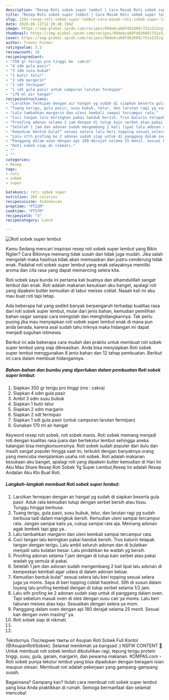 ```yaml
---
description: "Resep Roti sobek super lembut | Cara Masak Roti sobek super lembut Yang Mudah Dan Praktis"
title: "Resep Roti sobek super lembut | Cara Masak Roti sobek super lembut Yang Mudah Dan Praktis"
slug: 1292-resep-roti-sobek-super-lembut-cara-masak-roti-sobek-super-lembut-yang-mudah-dan-praktis
date: 2020-06-11T12:20:48.194Z
image: https://img-global.cpcdn.com/recipes/99debca60fd82609/751x532cq70/roti-sobek-super-lembut-foto-resep-utama.jpg
thumbnail: https://img-global.cpcdn.com/recipes/99debca60fd82609/751x532cq70/roti-sobek-super-lembut-foto-resep-utama.jpg
cover: https://img-global.cpcdn.com/recipes/99debca60fd82609/751x532cq70/roti-sobek-super-lembut-foto-resep-utama.jpg
author: Trevor Farmer
ratingvalue: 3.3
reviewcount: 10
recipeingredient:
- "350 gr terigu pro tinggi me  cakra"
- "4 sdm gula pasir"
- "3 sdm susu bubuk"
- "1 butir telur"
- "2 sdm margarin"
- "2 sdt fermipan"
- "1 sdt gula pasir untuk campuran larutan fermipan"
- "170 ml air hangat"
recipeinstructions:
- "Larutkan fermipan dengan air hangat yg sudah di siapkan beserta gula pasir. Aduk rata kemudian tutup dengan serbet bersih atau tissu. Tunggu hingga berbusa."
- "Tuang terigu, gula pasir, susu bubuk, telur, dan larutan ragi yg sudah berbusa tadi dalam mangkuk bersih. Kemudian uleni sampai tercampur rata. Jangan sampai kalis ya, cukup sampai rata aja. Memang adonan agak lembek tapi gpp ya.."
- "Lalu tambahkan margarin dan uleni kembali sampai tercampur rata."
- "Cuci tangan lalu keringkan pakai handuk bersih. Trus balurin telapak tangan dengan terigu. Lalu ambil seluruh adonan dan di bulatkan menjadi satu bulatan besar. Lalu pindahkan ke wadah yg bersih."
- "Proofing adonan selama 1 jam dengan di tutup kain serbet atau pakai wadah yg semula di pakai."
- "Setelah 1 jam dan adonan sudah mengembang 2 kali lipat lalu adonan di kempeskan kembali agar udara di dalam adonan keluar."
- "Kemudian bentuk bulat” sesuai selera lalu beri topping sesuai selera juga ya moms. Saya di beri topping coklat hazelnut. Stlh di susun dalam loyang lalu profing kembali dengan di tutup serbet selama 1/2 jam."
- "Lalu stlh profing ke 2 adonan sudah siap untuk di panggang dalam oven. Tapi sebelum masuk oven di oles dengan susu cair ya moms. Lalu beri taburan meises atau keju. Sesuaikan dengan selera ya mom."
- "Panggang dalam oven dengan api 180 derajat selama 25 menit. Sesuai kan dengan oven masing” ya."
- "Roti sobek siap di nikmati."
- ""
- ""
categories:
- Resep
tags:
- roti
- sobek
- super

katakunci: roti sobek super 
nutrition: 265 calories
recipecuisine: Indonesian
preptime: "PT22M"
cooktime: "PT57M"
recipeyield: "3"
recipecategory: Lunch

---
```



![Roti sobek super lembut](https://img-global.cpcdn.com/recipes/99debca60fd82609/751x532cq70/roti-sobek-super-lembut-foto-resep-utama.jpg)

Kamu Sedang mencari inspirasi resep roti sobek super lembut yang Bikin Ngiler? Cara Bikinnya memang tidak susah dan tidak juga mudah. Jika salah mengolah maka hasilnya tidak akan memuaskan dan justru cenderung tidak enak. Padahal roti sobek super lembut yang enak selayaknya memiliki aroma dan cita rasa yang dapat memancing selera kita.

Roti sobek saya bunda ini pertama kali buatnya dan alhamdulillah sangat lembut dan enak. Roti adalah makanan kesukaan aku banget, apalagi roti yang dipakein butter kemudian di tabur meises coklat. Naaah kali ini aku mau buat roti tapi tetap.

Ada beberapa hal yang sedikit banyak berpengaruh terhadap kualitas rasa dari roti sobek super lembut, mulai dari jenis bahan, kemudian pemilihan bahan segar sampai cara mengolah dan menghidangkannya. Tak perlu pusing jika mau menyiapkan roti sobek super lembut enak di mana pun anda berada, karena asal sudah tahu triknya maka hidangan ini dapat menjadi suguhan istimewa.


Berikut ini ada beberapa cara mudah dan praktis untuk membuat roti sobek super lembut yang siap dikreasikan. Anda bisa menyiapkan Roti sobek super lembut menggunakan 8 jenis bahan dan 12 tahap pembuatan. Berikut ini cara dalam membuat hidangannya.

<!--inarticleads1-->

##### Bahan-bahan dan bumbu yang diperlukan dalam pembuatan Roti sobek super lembut:

1. Siapkan 350 gr terigu pro tinggi (me : cakra)
1. Siapkan 4 sdm gula pasir
1. Ambil 3 sdm susu bubuk
1. Siapkan 1 butir telur
1. Siapkan 2 sdm margarin
1. Siapkan 2 sdt fermipan
1. Siapkan 1 sdt gula pasir (untuk campuran larutan fermipan)
1. Gunakan 170 ml air hangat


Keyword resep roti sobek, roti sobek manis. Roti sobek memang menjadi roti dengan kualitas rasa juara dan bertekstur lembut sehingga aneka kalangan bisa mengkonsumsinya. Roti sobek sudah populer dari dulu dan masih sangat populer hingga saat ini, terbukti dengan banyaknya orang yang mencoba menjalankan usaha roti sobek. Roti adalah makanan kesukaan aku banget, apalagi roti yang dipakein butter kemudian di Hari Ini Aku Mau Share Resep Roti Sobek Yg Super Lembut,Resep Ini adalah Resep Andalan Aku Klo Buat Roti. 

<!--inarticleads2-->

##### Langkah-langkah membuat Roti sobek super lembut:

1. Larutkan fermipan dengan air hangat yg sudah di siapkan beserta gula pasir. Aduk rata kemudian tutup dengan serbet bersih atau tissu. Tunggu hingga berbusa.
1. Tuang terigu, gula pasir, susu bubuk, telur, dan larutan ragi yg sudah berbusa tadi dalam mangkuk bersih. Kemudian uleni sampai tercampur rata. Jangan sampai kalis ya, cukup sampai rata aja. Memang adonan agak lembek tapi gpp ya..
1. Lalu tambahkan margarin dan uleni kembali sampai tercampur rata.
1. Cuci tangan lalu keringkan pakai handuk bersih. Trus balurin telapak tangan dengan terigu. Lalu ambil seluruh adonan dan di bulatkan menjadi satu bulatan besar. Lalu pindahkan ke wadah yg bersih.
1. Proofing adonan selama 1 jam dengan di tutup kain serbet atau pakai wadah yg semula di pakai.
1. Setelah 1 jam dan adonan sudah mengembang 2 kali lipat lalu adonan di kempeskan kembali agar udara di dalam adonan keluar.
1. Kemudian bentuk bulat” sesuai selera lalu beri topping sesuai selera juga ya moms. Saya di beri topping coklat hazelnut. Stlh di susun dalam loyang lalu profing kembali dengan di tutup serbet selama 1/2 jam.
1. Lalu stlh profing ke 2 adonan sudah siap untuk di panggang dalam oven. Tapi sebelum masuk oven di oles dengan susu cair ya moms. Lalu beri taburan meises atau keju. Sesuaikan dengan selera ya mom.
1. Panggang dalam oven dengan api 180 derajat selama 25 menit. Sesuai kan dengan oven masing” ya.
1. Roti sobek siap di nikmati.
1. 
1. 


Teksturnya. Последние твиты от Asupan Roti Sobek Full Kontol (@AsupanRotiSobek). Selamat menikmati ya bangsad :) NSFW CONTENT 🔞. Untuk membuat roti sobek lembut dibutuhkan ragi, tepung terigu protein tinggi, susu, gula, garam, margarin, dan pewarna makanan. KOMPAS.com - Roti sobek punya tekstur lembut yang bisa dipadukan dengan beragam isian maupun olesan. Membuat roti adalah pekerjaan yang gampang-gampang susah. 

Bagaimana? Gampang kan? Itulah cara membuat roti sobek super lembut yang bisa Anda praktikkan di rumah. Semoga bermanfaat dan selamat mencoba!
